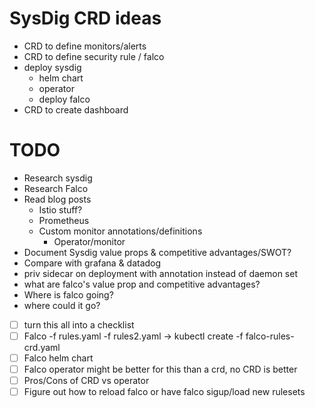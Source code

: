 # SysDig CRD ideas
  - CRD to define monitors/alerts
  - CRD to define security rule / falco
  - deploy sysdig
    - helm chart
    - operator
    - deploy falco
  - CRD to create dashboard

# TODO
  - Research sysdig
  - Research Falco
  - Read blog posts
    - Istio stuff?
    - Prometheus
    - Custom monitor annotations/definitions
      - Operator/monitor
  - Document Sysdig value props & competitive advantages/SWOT?
  - Compare with grafana & datadog
  - priv sidecar on deployment with annotation instead of daemon set
  - what are falco's value prop and competitive advantages?
  - Where is falco going?
  - where could it go?
  - [ ] turn this all into a checklist
  - [ ] Falco -f rules.yaml -f rules2.yaml -> kubectl create -f falco-rules-crd.yaml
  - [ ] Falco helm chart
  - [ ] Falco operator might be better for this than a crd, no CRD is better
  - [ ] Pros/Cons of CRD vs operator
  - [ ] Figure out how to reload falco or have falco sigup/load new rulesets
